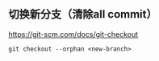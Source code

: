 

## 切换新分支（清除all commit）

https://git-scm.com/docs/git-checkout


```git
git checkout --orphan <new-branch>
```
